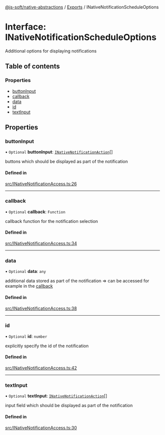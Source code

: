 [@js-soft/native-abstractions](../README.md) / [Exports](../modules.md) / INativeNotificationScheduleOptions

# Interface: INativeNotificationScheduleOptions

Additional options for displaying notifications

## Table of contents

### Properties

- [buttonInput](INativeNotificationScheduleOptions.md#buttoninput)
- [callback](INativeNotificationScheduleOptions.md#callback)
- [data](INativeNotificationScheduleOptions.md#data)
- [id](INativeNotificationScheduleOptions.md#id)
- [textInput](INativeNotificationScheduleOptions.md#textinput)

## Properties

### buttonInput

• `Optional` **buttonInput**: [`INativeNotificationAction`](INativeNotificationAction.md)[]

buttons which should be displayed as part of the notification

#### Defined in

[src/INativeNotificationAccess.ts:26](https://github.com/js-soft/ts-native-access/blob/20019e8/packages/abstractions/src/INativeNotificationAccess.ts#L26)

___

### callback

• `Optional` **callback**: `Function`

callback function for the notification selection

#### Defined in

[src/INativeNotificationAccess.ts:34](https://github.com/js-soft/ts-native-access/blob/20019e8/packages/abstractions/src/INativeNotificationAccess.ts#L34)

___

### data

• `Optional` **data**: `any`

additional data stored as part of the notification => can be accessed for example in the [callback](INativeNotificationScheduleOptions.md#callback)

#### Defined in

[src/INativeNotificationAccess.ts:38](https://github.com/js-soft/ts-native-access/blob/20019e8/packages/abstractions/src/INativeNotificationAccess.ts#L38)

___

### id

• `Optional` **id**: `number`

explicitly specify the id of the notification

#### Defined in

[src/INativeNotificationAccess.ts:42](https://github.com/js-soft/ts-native-access/blob/20019e8/packages/abstractions/src/INativeNotificationAccess.ts#L42)

___

### textInput

• `Optional` **textInput**: [`INativeNotificationAction`](INativeNotificationAction.md)[]

input field which should be displayed as part of the notification

#### Defined in

[src/INativeNotificationAccess.ts:30](https://github.com/js-soft/ts-native-access/blob/20019e8/packages/abstractions/src/INativeNotificationAccess.ts#L30)
